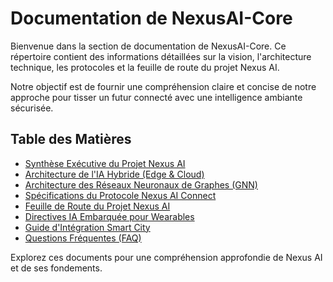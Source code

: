# Documentation de NexusAI-Core

Bienvenue dans la section de documentation de NexusAI-Core. Ce répertoire contient des informations détaillées sur la vision, l'architecture technique, les protocoles et la feuille de route du projet Nexus AI.

Notre objectif est de fournir une compréhension claire et concise de notre approche pour tisser un futur connecté avec une intelligence ambiante sécurisée.

## Table des Matières

* [Synthèse Exécutive du Projet Nexus AI](./executive_summary.md)
* [Architecture de l'IA Hybride (Edge & Cloud)](./arch/Hybrid_AI_Model.md)
* [Architecture des Réseaux Neuronaux de Graphes (GNN)](./arch/GNN_Architecture.md)
* [Spécifications du Protocole Nexus AI Connect](./protocols/NexusAI_Connect_Protocol_Spec.md)
* [Feuille de Route du Projet Nexus AI](./Roadmap.md)
* [Directives IA Embarquée pour Wearables](./wearables/Embedded_AI_Guidelines.md)
* [Guide d'Intégration Smart City](./smart_city/SmartCity_Integration_Guide.md)
* [Questions Fréquentes (FAQ)](./FAQ.md)

Explorez ces documents pour une compréhension approfondie de Nexus AI et de ses fondements.
